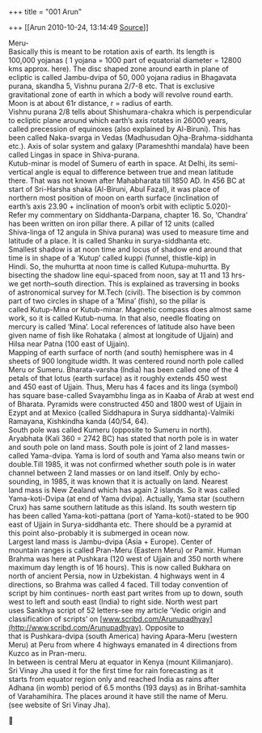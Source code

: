 +++
title = "001 Arun"

+++
[[Arun	2010-10-24, 13:14:49 [Source](https://groups.google.com/g/bvparishat/c/PmZOosYcFC0)]]



Meru-  
Basically this is meant to be rotation axis of earth. Its length is  
100,000 yojanas ( 1 yojana = 1000 part of equatorial diameter = 12800  
kms approx. here). The disc shaped zone around earth in plane of  
ecliptic is called Jambu-dvipa of 50, 000 yojana radius in Bhagavata  
purana, skandha 5, Vishnu purana 2/7-8 etc. That is exclusive  
gravitational zone of earth in which a body will revolve round earth.  
Moon is at about 61r distance, r = radius of earth.  
Vishnu purana 2/8 tells about Shishumara-chakra which is perpendicular  
to ecliptic plane around which earth’s axis rotates in 26000 years,  
called precession of equinoxes (also explained by Al-Biruni). This has  
been called Naka-svarga in Vedas (Madhusudan Ojha-Brahma-siddhanta  
etc.). Axis of solar system and galaxy (Parameshthi mandala) have been  
called Lingas in space in Shiva-purana.  
Kutub-minar is model of Sumeru of earth in space. At Delhi, its semi-  
vertical angle is equal to difference between true and mean latitude  
there. That was not known after Mahabharata till 1850 AD. In 456 BC at  
start of Sri-Harsha shaka (Al-Biruni, Abul Fazal), it was place of  
northern most position of moon on earth surface (inclination of  
earth’s axis 23.90 + inclination of moon’s orbit with ecliptic 5.020)-  
Refer my commentary on Siddhanta-Darpana, chapter 16. So, ‘Chandra’  
has been written on iron pillar there. A pillar of 12 units (called  
Shiva-linga of 12 angula in Shiva purana) was used to measure time and  
latitude of a place. It is called Shanku in surya-siddhanta etc.  
Smallest shadow is at noon time and locus of shadow end around that  
time is in shape of a ‘Kutup’ called kuppi (funnel, thistle-kip) in  
Hindi. So, the muhurtta at noon time is called Kutupa-muhurtta. By  
bisecting the shadow line equi-spaced from noon, say at 11 and 13 hrs-  
we get north–south direction. This is explained as traversing in books  
of astronomical survey for M.Tech (civil). The bisection is by common  
part of two circles in shape of a ’Mina’ (fish), so the pillar is  
called Kutup-Mina or Kutub-minar. Magnetic compass does almost same  
work, so it is called Kutub-numa. In that also, needle floating on  
mercury is called ‘Mina’. Local references of latitude also have been  
given name of fish like Rohataka ( almost at longitude of Ujjain) and  
Hilsa near Patna (100 east of Ujjain).  
Mapping of earth surface of north (and south) hemisphere was in 4  
sheets of 900 longitude width. It was centered round north pole called  
Meru or Sumeru. Bharata-varsha (India) has been called one of the 4  
petals of that lotus (earth surface) as it roughly extends 450 west  
and 450 east of Ujjain. Thus, Meru has 4 faces and its linga (symbol)  
has square base-called Svayambhu linga as in Kaaba of Arab at west end  
of Bharata. Pyramids were constructed 450 and 1800 west of Ujjain in  
Ezypt and at Mexico (called Siddhapura in Surya siddhanta)-Valmiki  
Ramayana, Kishkindha kanda (40/54, 64).  
South pole was called Kumeru (opposite to Sumeru in north).  
Aryabhata (Kali 360 = 2742 BC) has stated that north pole is in water  
and south pole on land mass. South pole is joint of 2 land masses-  
called Yama-dvipa. Yama is lord of south and Yama also means twin or  
double.Till 1985, it was not confirmed whether south pole is in water  
channel between 2 land masses or on land itself. Only by echo-  
sounding, in 1985, it was known that it is actually on land. Nearest  
land mass is New Zealand which has again 2 islands. So it was called  
Yama-koti-Dvipa (at end of Yama dvipa). Actually, Yama star (southern  
Crux) has same southern latitude as this island. Its south western tip  
has been called Yama-koti-pattana (port of Yama-koti)-stated to be 900  
east of Ujjain in Surya-siddhanta etc. There should be a pyramid at  
this point also-probably it is submerged in ocean now.  
Largest land mass is Jambu-dvipa (Asia + Europe). Center of  
mountain ranges is called Pran-Meru (Eastern Meru) or Pamir. Human  
Brahma was here at Pushkara (120 west of Ujjain and 350 north where  
maximum day length is of 16 hours). This is now called Bukhara on  
north of ancient Persia, now in Uzbekistan. 4 highways went in 4  
directions, so Brahma was called 4 faced. Till today convention of  
script by him continues- north east part writes from up to down, south  
west to left and south east (India) to right side. North west part  
uses Sankhya script of 52 letters-see my article ‘Vedic origin and  
classification of scripts’ on [www.scribd.com/Arunupadhyay](http://www.scribd.com/Arunupadhyay). Opposite to  
that is Pushkara-dvipa (south America) having Apara-Meru (western  
Meru) at Peru from where 4 highways emanated in 4 directions from  
Kuzco as in Pran-meru.  
In between is central Meru at equator in Kenya (mount Kilimanjaro).  
Sri Vinay Jha used it for the first time for rain forecasting as it  
starts from equator region only and reached India as rains after  
Adhana (in womb) period of 6.5 months (193 days) as in Brihat-samhita  
of Varahamihira. The places around it have still the name of Meru.  
(see website of Sri Vinay Jha).  



